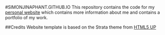 #SIMONJINAPHANT.GITHUB.IO
This repository contains the code for my [personal website](http://simonjinaphant.github.io/) 
which contains more information about me and contains a portfolio of my work.

##Credits
Website template is based on the Strata theme from [HTML5 UP](http://html5up.net/)
